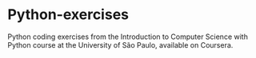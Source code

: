 # Python-exercises
Python coding exercises from the Introduction to Computer Science with Python course at the University of São Paulo, available on Coursera.
